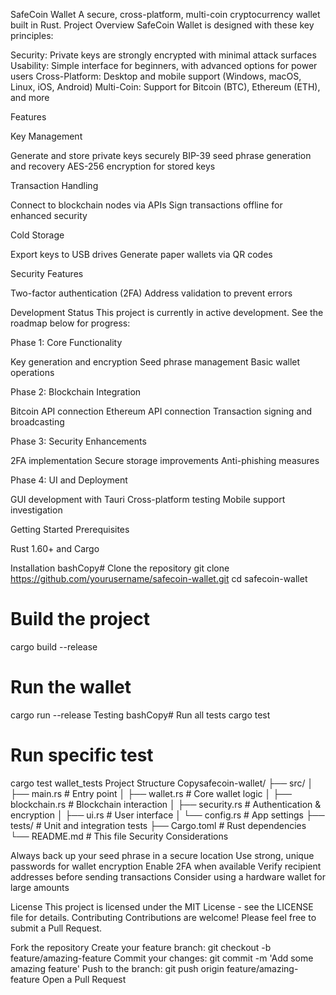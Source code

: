 SafeCoin Wallet
A secure, cross-platform, multi-coin cryptocurrency wallet built in Rust.
Project Overview
SafeCoin Wallet is designed with these key principles:

Security: Private keys are strongly encrypted with minimal attack surfaces
Usability: Simple interface for beginners, with advanced options for power users
Cross-Platform: Desktop and mobile support (Windows, macOS, Linux, iOS, Android)
Multi-Coin: Support for Bitcoin (BTC), Ethereum (ETH), and more

Features

Key Management

Generate and store private keys securely
BIP-39 seed phrase generation and recovery
AES-256 encryption for stored keys


Transaction Handling

Connect to blockchain nodes via APIs
Sign transactions offline for enhanced security


Cold Storage

Export keys to USB drives
Generate paper wallets via QR codes


Security Features

Two-factor authentication (2FA)
Address validation to prevent errors



Development Status
This project is currently in active development. See the roadmap below for progress:

 Phase 1: Core Functionality

 Key generation and encryption
 Seed phrase management
 Basic wallet operations


 Phase 2: Blockchain Integration

 Bitcoin API connection
 Ethereum API connection
 Transaction signing and broadcasting


 Phase 3: Security Enhancements

 2FA implementation
 Secure storage improvements
 Anti-phishing measures


 Phase 4: UI and Deployment

 GUI development with Tauri
 Cross-platform testing
 Mobile support investigation



Getting Started
Prerequisites

Rust 1.60+ and Cargo

Installation
bashCopy# Clone the repository
git clone https://github.com/yourusername/safecoin-wallet.git
cd safecoin-wallet

# Build the project
cargo build --release

# Run the wallet
cargo run --release
Testing
bashCopy# Run all tests
cargo test

# Run specific test
cargo test wallet_tests
Project Structure
Copysafecoin-wallet/
├── src/
│   ├── main.rs          # Entry point
│   ├── wallet.rs        # Core wallet logic
│   ├── blockchain.rs    # Blockchain interaction
│   ├── security.rs      # Authentication & encryption
│   ├── ui.rs            # User interface
│   └── config.rs        # App settings
├── tests/               # Unit and integration tests
├── Cargo.toml           # Rust dependencies
└── README.md            # This file
Security Considerations

Always back up your seed phrase in a secure location
Use strong, unique passwords for wallet encryption
Enable 2FA when available
Verify recipient addresses before sending transactions
Consider using a hardware wallet for large amounts

License
This project is licensed under the MIT License - see the LICENSE file for details.
Contributing
Contributions are welcome! Please feel free to submit a Pull Request.

Fork the repository
Create your feature branch: git checkout -b feature/amazing-feature
Commit your changes: git commit -m 'Add some amazing feature'
Push to the branch: git push origin feature/amazing-feature
Open a Pull Request
